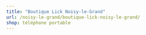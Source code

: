 ```yaml
---
title: "Boutique Lick Noisy-le-Grand"
url: /noisy-le-grand/boutique-lick-noisy-le-grand/
shop: téléphone portable
---
```

